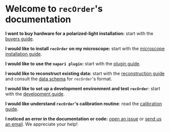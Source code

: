 # Welcome to `recOrder`'s documentation

**I want to buy hardware for a polarized-light installation:** start with the [buyers guide](./buyers-guide.md).

**I would like to install `recOrder` on my microscope:** start with the [microscope installation guide](./microscope-installation-guide.md).

**I would like to use the `napari plugin`:** start with the [plugin guide](./napari-plugin-guide.md).

**I would like to reconstruct existing data:** start with the [reconstruction guide](./reconstruction-guide.md) and consult the [data schema](./data-schema.md) for `recOrder`'s format.

**I would like to set up a development environment and test `recOrder`**: start with the [development guide](./development-guide.md).

**I would like understand `recOrder`'s calibration routine**: read the [calibration guide](./calibration-guide.md).

**I noticed an error in the documentation or code:** [open an issue](https://github.com/mehta-lab/recOrder/issues/new/choose) or [send us an email](mailto:shalin.mehta@czbiohub.org,talon.chandler@czbiohub.org). We appreciate your help!